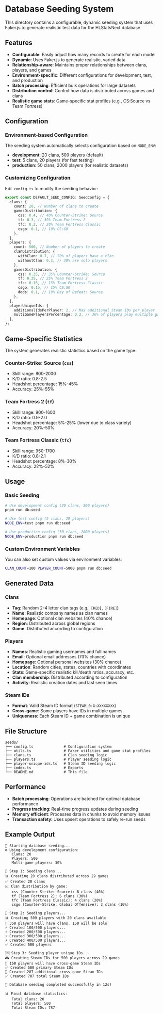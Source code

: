 # Database Seeding System

This directory contains a configurable, dynamic seeding system that uses Faker.js to generate realistic test data for the HLStatsNext database.

## Features

- **Configurable**: Easily adjust how many records to create for each model
- **Dynamic**: Uses Faker.js to generate realistic, varied data
- **Relationship-aware**: Maintains proper relationships between clans, players, and games
- **Environment-specific**: Different configurations for development, test, and production
- **Batch processing**: Efficient bulk operations for large datasets
- **Distribution control**: Control how data is distributed across games and clans
- **Realistic game stats**: Game-specific stat profiles (e.g., CS:Source vs Team Fortress)

## Configuration

### Environment-based Configuration

The seeding system automatically selects configuration based on `NODE_ENV`:

- **development**: 20 clans, 500 players (default)
- **test**: 5 clans, 20 players (for fast testing)
- **production**: 50 clans, 2000 players (for realistic datasets)

### Customizing Configuration

Edit `config.ts` to modify the seeding behavior:

```typescript
export const DEFAULT_SEED_CONFIG: SeedConfig = {
  clans: {
    count: 20, // Number of clans to create
    gamesDistribution: {
      css: 0.4, // 40% Counter-Strike: Source
      tf: 0.3, // 30% Team Fortress 2
      tfc: 0.2, // 20% Team Fortress Classic
      csgo: 0.1, // 10% CS:GO
    },
  },
  players: {
    count: 500, // Number of players to create
    clanDistribution: {
      withClan: 0.7, // 70% of players have a clan
      withoutClan: 0.3, // 30% are solo players
    },
    gamesDistribution: {
      css: 0.35, // 35% Counter-Strike: Source
      tf: 0.25, // 25% Team Fortress 2
      tfc: 0.15, // 15% Team Fortress Classic
      csgo: 0.15, // 15% CS:GO
      dods: 0.1, // 10% Day of Defeat: Source
    },
  },
  playerUniqueIds: {
    additionalIdsPerPlayer: 2, // Max additional Steam IDs per player
    multiGamePlayersPercentage: 0.3, // 30% of players play multiple games
  },
};
```

## Game-Specific Statistics

The system generates realistic statistics based on the game type:

### Counter-Strike: Source (`css`)

- Skill range: 800-2000
- K/D ratio: 0.8-2.5
- Headshot percentage: 15%-45%
- Accuracy: 25%-55%

### Team Fortress 2 (`tf`)

- Skill range: 900-1600
- K/D ratio: 0.9-2.0
- Headshot percentage: 5%-25% (lower due to class variety)
- Accuracy: 20%-50%

### Team Fortress Classic (`tfc`)

- Skill range: 950-1700
- K/D ratio: 0.8-2.1
- Headshot percentage: 8%-30%
- Accuracy: 22%-52%

## Usage

### Basic Seeding

```bash
# Use development config (20 clans, 500 players)
pnpm run db:seed

# Use test config (5 clans, 20 players)
NODE_ENV=test pnpm run db:seed

# Use production config (50 clans, 2000 players)
NODE_ENV=production pnpm run db:seed
```

### Custom Environment Variables

You can also set custom values via environment variables:

```bash
CLAN_COUNT=100 PLAYER_COUNT=5000 pnpm run db:seed
```

## Generated Data

### Clans

- **Tag**: Random 2-4 letter clan tags (e.g., `[RED]`, `[FIRE]`)
- **Name**: Realistic company names as clan names
- **Homepage**: Optional clan websites (40% chance)
- **Region**: Distributed across global regions
- **Game**: Distributed according to configuration

### Players

- **Names**: Realistic gaming usernames and full names
- **Email**: Optional email addresses (70% chance)
- **Homepage**: Optional personal websites (30% chance)
- **Location**: Random cities, states, countries with coordinates
- **Stats**: Game-specific realistic kill/death ratios, accuracy, etc.
- **Clan membership**: Distributed according to configuration
- **Activity**: Realistic creation dates and last seen times

### Steam IDs

- **Format**: Valid Steam ID format (`STEAM_0:X:XXXXXXXX`)
- **Cross-game**: Some players have IDs in multiple games
- **Uniqueness**: Each Steam ID + game combination is unique

## File Structure

```
seeds/
├── config.ts              # Configuration system
├── utils.ts               # Faker utilities and game stat profiles
├── clans.ts               # Clan seeding logic
├── players.ts             # Player seeding logic
├── player-unique-ids.ts   # Steam ID seeding logic
├── index.ts               # Exports
└── README.md              # This file
```

## Performance

- **Batch processing**: Operations are batched for optimal database performance
- **Progress tracking**: Real-time progress updates during seeding
- **Memory efficient**: Processes data in chunks to avoid memory issues
- **Transaction safety**: Uses upsert operations to safely re-run seeds

## Example Output

```
🌱 Starting database seeding...
⚙️ Using development configuration:
   Clans: 20
   Players: 500
   Multi-game players: 30%

🏰 Step 1: Seeding clans...
📊 Creating 20 clans distributed across 29 games
✅ Created 20 clans
📈 Clan distribution by game:
   css (Counter-Strike: Source): 8 clans (40%)
   tf (Team Fortress 2): 6 clans (30%)
   tfc (Team Fortress Classic): 4 clans (20%)
   csgo (Counter-Strike: Global Offensive): 2 clans (10%)

👥 Step 2: Seeding players...
📊 Creating 500 players with 20 clans available
🔗 350 players will have clans, 150 will be solo
⚡ Created 100/500 players...
⚡ Created 200/500 players...
⚡ Created 300/500 players...
⚡ Created 400/500 players...
✅ Created 500 players

🆔 Step 3: Seeding player unique IDs...
🎮 Creating Steam IDs for 500 players across 29 games
🔄 150 players will have cross-game Steam IDs
✅ Created 500 primary Steam IDs
🔄 Created 287 additional cross-game Steam IDs
✅ Created 787 total Steam IDs

🎉 Database seeding completed successfully in 12s!

📊 Final database statistics:
   Total clans: 20
   Total players: 500
   Total Steam IDs: 787
```

